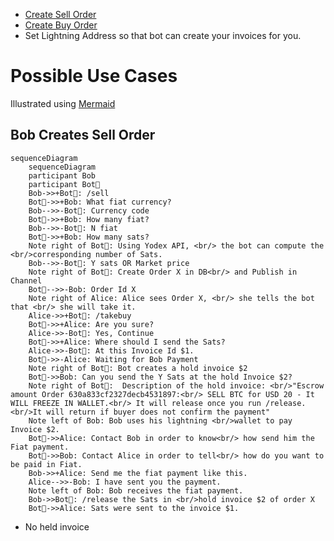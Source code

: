 - [Create Sell Order](https://github.com/lnp2pBot/bot#creating-a-sell-order)
- [Create Buy Order](https://github.com/lnp2pBot/bot#creating-a-buy-order)
- Set Lightning Address so that bot can create your invoices for you.

# Possible Use Cases

Illustrated using [Mermaid](https://mermaid-js.github.io/mermaid-live-editor)

## Bob Creates Sell Order
```mermaid
sequenceDiagram
    sequenceDiagram
    participant Bob
    participant Bot🤖
    Bob->>+Bot🤖: /sell
    Bot🤖->>+Bob: What fiat currency?
    Bob-->>-Bot🤖: Currency code
    Bot🤖->>+Bob: How many fiat?
    Bob-->>-Bot🤖: N fiat
    Bot🤖->>+Bob: How many sats?
    Note right of Bot🤖: Using Yodex API, <br/> the bot can compute the <br/>corresponding number of Sats.
    Bob-->>-Bot🤖: Y sats OR Market price
    Note right of Bot🤖: Create Order X in DB<br/> and Publish in Channel
    Bot🤖-->>-Bob: Order Id X
    Note right of Alice: Alice sees Order X, <br/> she tells the bot that <br/> she will take it.
    Alice->>+Bot🤖: /takebuy
    Bot🤖->>+Alice: Are you sure? 
    Alice->>-Bot🤖: Yes, Continue
    Bot🤖->>+Alice: Where should I send the Sats? 
    Alice->>-Bot🤖: At this Invoice Id $1.
    Bot🤖->>-Alice: Waiting for Bob Payment 
    Note right of Bot🤖: Bot creates a hold invoice $2
    Bot🤖->>Bob: Can you send the Y Sats at the hold Invoice $2?
    Note right of Bot🤖:  Description of the hold invoice: <br/>"Escrow amount Order 630a833cf2327decb4531897:<br/> SELL BTC for USD 20 - It WILL FREEZE IN WALLET.<br/> It will release once you run /release. <br/>It will return if buyer does not confirm the payment"
    Note left of Bob: Bob uses his lightning <br/>wallet to pay Invoice $2.
    Bot🤖->>Alice: Contact Bob in order to know<br/> how send him the Fiat payment.
    Bot🤖->>Bob: Contact Alice in order to tell<br/> how do you want to be paid in Fiat.
    Bob->>+Alice: Send me the fiat payment like this.
    Alice-->>-Bob: I have sent you the payment.
    Note left of Bob: Bob receives the fiat payment.
    Bob->>Bot🤖: /release the Sats in <br/>hold invoice $2 of order X
    Bot🤖->>Alice: Sats were sent to the invoice $1.
```

- No held invoice
